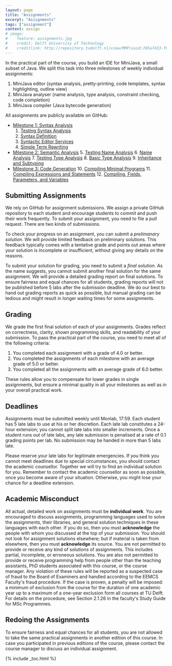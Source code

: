 ```yaml
---
layout: page
title: "Assignments"
excerpt: "Assignments"
tags: ["assignment"]
context: assign
# image:
#    feature: assignments.jpg
#    credit: Delft University of Technology
#    creditlink: http://repository.tudelft.nl/view/MMP/uuid:785a7433-f8b0-40b8-b420-b59d88fc2254
---
```


In the practical part of the course, you build an IDE for MiniJava, a small subset of Java.
We split this task into three milestones of weekly individual assignments:


1. MiniJava editor (syntax analysis, pretty-printing, code templates, syntax highlighting, outline view)
2. MiniJava analyser (name analysis, type analysis, constraint checking, code completion)
3. MiniJava compiler (Java bytecode generation)

All assignments are publicly available on GitHub:

* [Milestone 1: Syntax Analysis](ms1)
  1. [Testing Syntax Analysis](ms1/lab1.html)
  2. [Syntax Definition](ms1/lab2.html)
  3. [Syntactic Editor Services](ms1/lab3.html)
  4. [Simple Term Rewriting](ms1/lab4.html)
* [Milestone 2: Semantic Analysis](ms2)
  5. [Testing Name Analysis](ms2/lab5.html)
  6. [Name Analysis](ms2/lab6.html)
  7. [Testing Type Analysis](ms2/lab7.html)
  8. [Basic Type Analysis](ms2/lab8.html)
  9. [Inheritance and Subtyping](ms2/lab9.html)
* [Milestone 3: Code Generation](ms3)
  10. [Compiling Minimal Programs](ms3/lab10.html)
  11. [Compiling Expressions and Statements](ms3/lab11.html)
  12. [Compiling, Fields, Parameters, and Variables](ms3/lab12.html)

## Submitting Assignments

We rely on GitHub for assignment submissions.
We assign a private GitHub repository to each student and encourage students to commit and push their work frequently.
To submit your assignment, you need to file a pull request.
There are two kinds of submissions.

To check your progress on an assignment, you can submit a *prelimanary solution*.
We will provide limited feedback on preliminary solutions.
This feedback typically comes with a tentative grade and points out areas where your solution is incomplete or insufficient, without giving any details on the reasons.

To submit your solution for grading, you need to submit a *final solution*.
As the name suggests, you cannot submit another final solution for the same assignment.
We will provide a detailed grading report on final solutions.
To ensure fairness and equal chances for all students, grading reports will not be published before 5 labs after the submission deadline.
We do our best to hand out grading reports as quick as possible, but manual grading can be tedious and might result in longer waiting times for some assignments.

## Grading

We grade the first final solution of each of your assignments.
Grades reflect on correctness, clarity, shown programming skills, and readability of your submission.
To pass the practical part of the course, you need to meet all of the following criteria:

1. You completed each assignment with a grade of 4.0 or better.
2. You completed the assignments of each milestone with an average grade of 5.0 or better.
3. You completed all the assignments with an average grade of 6.0 better.

These rules allow you to compensate for lower grades in single assignments, but ensure a minimal quality in all your milestones as well as in your overall practical work.

## Deadlines

Assignments must be submitted weekly until Monlab, 17:59.
Each student has 5 late labs to use at his or her discretion.
Each late lab constitutes a 24-hour extension; you cannot split late labs into smaller increments.
Once a student runs out of late labs, any late submission is penalised at a rate of 0.1 grading points per lab.
No submission may be handed in more than 5 labs late.

Please reserve your late labs for legitimate emergencies.
If you think you cannot meet deadlines due to special circumstances, you should contact the academic counsellor.
Together we will try to find an individual solution for you.
Remember to contact the academic counsellor as soon as possible, once you become aware of your situation.
Otherwise, you might lose your chance for a deadline extension.

## Academic Misconduct

All actual, detailed work on assignments must be **individual work**.
You are encouraged to discuss assignments, programming languages used to solve the assignments, their libraries, and general solution techniques in these languages with each other.
If you do so, then you must **acknowledge** the people with whom you discussed at the top of your submission.
You should not look for assignment solutions elsewhere; but if material is taken from elsewhere, then you must **acknowledge** its source.
You are not permitted to provide or receive any kind of solutions of assignments.
This includes partial, incomplete, or erroneous solutions.
You are also not permitted to provide or receive programming help from people other than the teaching assistants, PhD students associated with this course, or the course manager.
Any violation of these rules will be reported as a suspected case of fraud to the Board of Examiners and handled according to the EEMCS Faculty's fraud procedure.
If the case is proven, a penalty will be imposed: a minimum of exclusion from the course for the duration of one academic year up to a maximum of a one-year exclusion form all courses at TU Delft.
For details on the procedure, see Section 2.1.26 in the faculty's Study Guide for MSc Programmes.

## Redoing the Assignments

To ensure fairness and equal chances for all students, you are not allowed to take the same practical assignments in another edition of this course.
In case you participated in previous editions of the course, please contact the course manager to discuss an individual assignment.

{% include _toc.html %}
